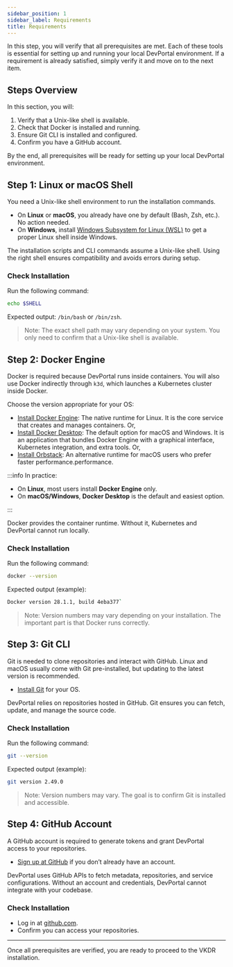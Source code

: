 ```yaml
---
sidebar_position: 1
sidebar_label: Requirements
title: Requirements
---
```


In this step, you will verify that all prerequisites are met.
Each of these tools is essential for setting up and running your local DevPortal environment.
If a requirement is already satisfied, simply verify it and move on to the next item.

## Steps Overview

In this section, you will:

1. Verify that a Unix-like shell is available.
1. Check that Docker is installed and running.
1. Ensure Git CLI is installed and configured.
1. Confirm you have a GitHub account.

By the end, all prerequisites will be ready for setting up your local DevPortal environment.

## Step 1: Linux or macOS Shell

You need a Unix-like shell environment to run the installation commands.

- On **Linux** or **macOS**, you already have one by default (Bash, Zsh, etc.). No action needed.
- On **Windows**, install [Windows Subsystem for Linux (WSL)](https://learn.microsoft.com/en-us/windows/wsl/install) to get a proper Linux shell inside Windows.

The installation scripts and CLI commands assume a Unix-like shell. Using the right shell ensures compatibility and avoids errors during setup.

### Check Installation

Run the following command:

```bash
echo $SHELL
```

Expected output: `/bin/bash` or `/bin/zsh`.

> Note: The exact shell path may vary depending on your system. You only need to confirm that a Unix-like shell is available.

## Step 2: Docker Engine

Docker is required because DevPortal runs inside containers. You will also use Docker indirectly through `k3d`, which launches a Kubernetes cluster inside Docker.

Choose the version appropriate for your OS:

- [Install Docker Engine](https://docs.docker.com/engine/install/): The native runtime for Linux. It is the core service that creates and manages containers. Or,
- [Install Docker Desktop](https://docs.docker.com/get-docker/): The default option for macOS and Windows. It is an application that bundles Docker Engine with a graphical interface, Kubernetes integration, and extra tools. Or,
- [Install Orbstack](https://orbstack.dev): An alternative runtime for macOS users who prefer faster performance.performance.

:::info In practice:

- On **Linux**, most users install **Docker Engine** only.
- On **macOS/Windows**, **Docker Desktop** is the default and easiest option.

:::

Docker provides the container runtime. Without it, Kubernetes and DevPortal cannot run locally.

### Check Installation

Run the following command:

```bash
docker --version
```

Expected output (example):

```sh
Docker version 28.1.1, build 4eba377`
```

> Note: Version numbers may vary depending on your installation. The important part is that Docker runs correctly.

## Step 3: Git CLI

Git is needed to clone repositories and interact with GitHub. Linux and macOS usually come with Git pre-installed, but updating to the latest version is recommended.

- [Install Git](https://git-scm.com/downloads) for your OS.

DevPortal relies on repositories hosted in GitHub. Git ensures you can fetch, update, and manage the source code.

### Check Installation

Run the following command:

```sh
git --version
```

Expected output (example):

```sh
git version 2.49.0
```

> Note: Version numbers may vary. The goal is to confirm Git is installed and accessible.

## Step 4: GitHub Account

A GitHub account is required to generate tokens and grant DevPortal access to your repositories.

- [Sign up at GitHub](https://github.com/join) if you don’t already have an account.

DevPortal uses GitHub APIs to fetch metadata, repositories, and service configurations.
Without an account and credentials, DevPortal cannot integrate with your codebase.

### Check Installation

- Log in at [github.com](https://github.com).
- Confirm you can access your repositories.

---

Once all prerequisites are verified, you are ready to proceed to the VKDR installation.
